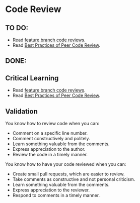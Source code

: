 Code Review
===========
TO DO:
-----
* Read [feature branch code reviews](http://goo.gl/jIcOv).
* Read [Best Practices of Peer Code Review](http://goo.gl/A8Boc).


DONE:
----


Critical Learning
-----------------

* Read [feature branch code reviews](http://goo.gl/jIcOv).
* Read [Best Practices of Peer Code Review](http://goo.gl/A8Boc).

Validation
----------

You know how to review code when you can:

* Comment on a specific line number.
* Comment constructively and politely.
* Learn something valuable from the comments.
* Express appreciation to the author.
* Review the code in a timely manner.

You know how to have your code reviewed when you can:

* Create small pull requests, which are easier to review.
* Take comments as constructive and not personal criticism.
* Learn something valuable from the comments.
* Express appreciation to the reviewer.
* Respond to comments in a timely manner.
